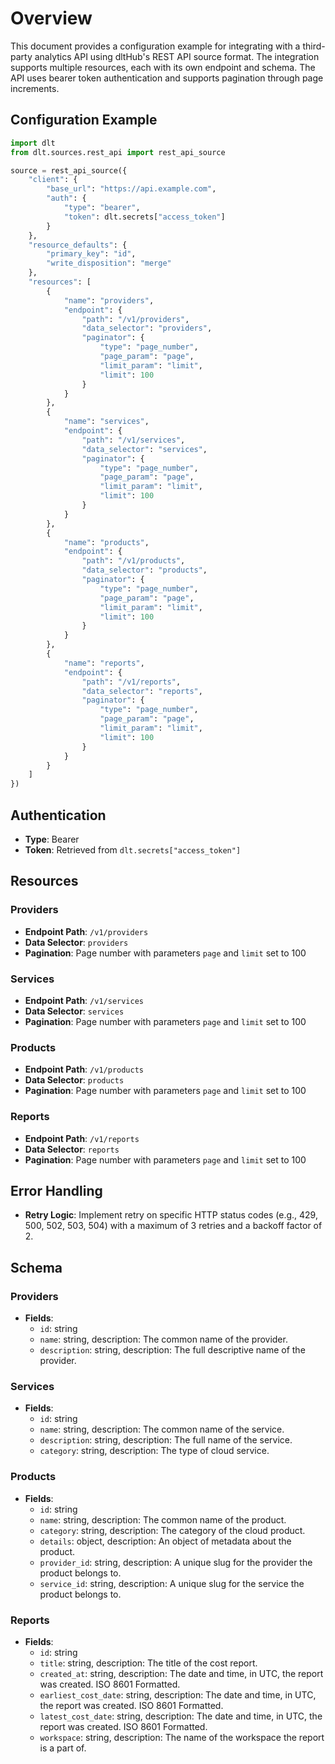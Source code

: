 # Overview

This document provides a configuration example for integrating with a third-party analytics API using dltHub's REST API source format. The integration supports multiple resources, each with its own endpoint and schema. The API uses bearer token authentication and supports pagination through page increments.

## Configuration Example

```python
import dlt
from dlt.sources.rest_api import rest_api_source

source = rest_api_source({
    "client": {
        "base_url": "https://api.example.com",
        "auth": {
            "type": "bearer",
            "token": dlt.secrets["access_token"]
        }
    },
    "resource_defaults": {
        "primary_key": "id",
        "write_disposition": "merge"
    },
    "resources": [
        {
            "name": "providers",
            "endpoint": {
                "path": "/v1/providers",
                "data_selector": "providers",
                "paginator": {
                    "type": "page_number",
                    "page_param": "page",
                    "limit_param": "limit",
                    "limit": 100
                }
            }
        },
        {
            "name": "services",
            "endpoint": {
                "path": "/v1/services",
                "data_selector": "services",
                "paginator": {
                    "type": "page_number",
                    "page_param": "page",
                    "limit_param": "limit",
                    "limit": 100
                }
            }
        },
        {
            "name": "products",
            "endpoint": {
                "path": "/v1/products",
                "data_selector": "products",
                "paginator": {
                    "type": "page_number",
                    "page_param": "page",
                    "limit_param": "limit",
                    "limit": 100
                }
            }
        },
        {
            "name": "reports",
            "endpoint": {
                "path": "/v1/reports",
                "data_selector": "reports",
                "paginator": {
                    "type": "page_number",
                    "page_param": "page",
                    "limit_param": "limit",
                    "limit": 100
                }
            }
        }
    ]
})
```

## Authentication

- **Type**: Bearer
- **Token**: Retrieved from `dlt.secrets["access_token"]`

## Resources

### Providers

- **Endpoint Path**: `/v1/providers`
- **Data Selector**: `providers`
- **Pagination**: Page number with parameters `page` and `limit` set to 100

### Services

- **Endpoint Path**: `/v1/services`
- **Data Selector**: `services`
- **Pagination**: Page number with parameters `page` and `limit` set to 100

### Products

- **Endpoint Path**: `/v1/products`
- **Data Selector**: `products`
- **Pagination**: Page number with parameters `page` and `limit` set to 100

### Reports

- **Endpoint Path**: `/v1/reports`
- **Data Selector**: `reports`
- **Pagination**: Page number with parameters `page` and `limit` set to 100

## Error Handling

- **Retry Logic**: Implement retry on specific HTTP status codes (e.g., 429, 500, 502, 503, 504) with a maximum of 3 retries and a backoff factor of 2.

## Schema

### Providers

- **Fields**:
  - `id`: string
  - `name`: string, description: The common name of the provider.
  - `description`: string, description: The full descriptive name of the provider.

### Services

- **Fields**:
  - `id`: string
  - `name`: string, description: The common name of the service.
  - `description`: string, description: The full name of the service.
  - `category`: string, description: The type of cloud service.

### Products

- **Fields**:
  - `id`: string
  - `name`: string, description: The common name of the product.
  - `category`: string, description: The category of the cloud product.
  - `details`: object, description: An object of metadata about the product.
  - `provider_id`: string, description: A unique slug for the provider the product belongs to.
  - `service_id`: string, description: A unique slug for the service the product belongs to.

### Reports

- **Fields**:
  - `id`: string
  - `title`: string, description: The title of the cost report.
  - `created_at`: string, description: The date and time, in UTC, the report was created. ISO 8601 Formatted.
  - `earliest_cost_date`: string, description: The date and time, in UTC, the report was created. ISO 8601 Formatted.
  - `latest_cost_date`: string, description: The date and time, in UTC, the report was created. ISO 8601 Formatted.
  - `workspace`: string, description: The name of the workspace the report is a part of.
